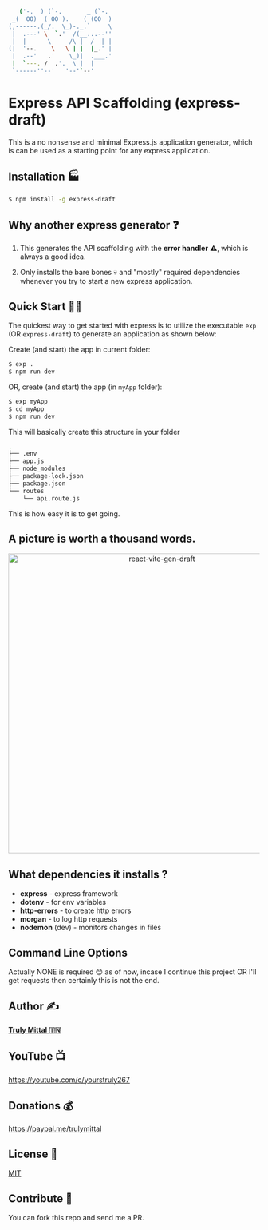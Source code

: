 ```bash
   ('-.  ) (`-.       _ (`-.
 _(  OO)  ( OO ).    ( (OO  )
(,------.(_/.  \_)-._.`     \
 |  .---' \  `.'  /(__...--''
 |  |      \     /\ |  /  | |
(|  '--.    \   \ | |  |_.' |
 |  .--'   .'    \_)|  .___.'
 |  `---. /  .'.  \ |  |
 `------''--'   '--'`--'
```

# Express API Scaffolding (express-draft)

This is a no nonsense and minimal Express.js application generator, which is can be used as a starting point for any express application.

## Installation 🏭

```bash
$ npm install -g express-draft
```

## Why another express generator ❓

1.  This generates the API scaffolding with the **error handler** ⚠️, which is always a good idea.

2.  Only installs the bare bones 💀 and "mostly" required dependencies whenever you try to start a new express application.

## Quick Start 🏃‍♂️

The quickest way to get started with express is to utilize the executable `exp` (OR `express-draft`) to generate an application as shown below:

Create (and start) the app in current folder:

```bash
$ exp .
$ npm run dev
```

OR, create (and start) the app (in `myApp` folder):

```bash
$ exp myApp
$ cd myApp
$ npm run dev
```

This will basically create this structure in your folder

```bash
.
├── .env
├── app.js
├── node_modules
├── package-lock.json
├── package.json
└── routes
    └── api.route.js
```

This is how easy it is to get going.

## A picture is worth a thousand words.

<p align='center'>
<img src='https://raw.githubusercontent.com/David-patrick-chuks/react-vite-gen/refs/heads/main/SCREENCAST.svg' width='600' alt='react-vite-gen-draft'>
</p>

## What dependencies it installs ?

- **express** - express framework
- **dotenv** - for env variables
- **http-errors** - to create http errors
- **morgan** - to log http requests
- **nodemon** (dev) - monitors changes in files

## Command Line Options

Actually NONE is required 😊 as of now, incase I continue this project OR I'll get requests then certainly this is not the end.

## Author ✍️

[**Truly Mittal 🇮🇳**](https://trulymittal.com)

## YouTube 📺

https://youtube.com/c/yourstruly267

## Donations 💰

https://paypal.me/trulymittal

## License 🎫

[MIT](LICENSE)

## Contribute 🤝

You can fork this repo and send me a PR.